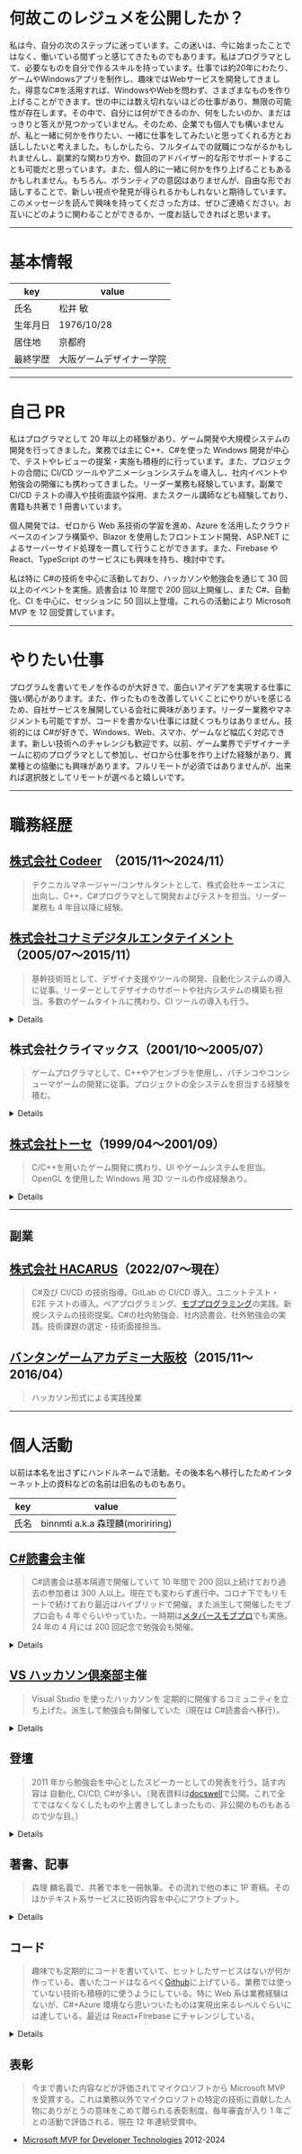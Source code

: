 # 何故このレジュメを公開したか？

私は今、自分の次のステップに迷っています。この迷いは、今に始まったことではなく、働いている間ずっと感じてきたものでもあります。私はプログラマとして、必要なものを自分で作るスキルを持っています。仕事では約20年にわたり、ゲームやWindowsアプリを制作し、趣味ではWebサービスを開発してきました。得意なC#を活用すれば、WindowsやWebを問わず、さまざまなものを作り上げることができます。世の中には数え切れないほどの仕事があり、無限の可能性が存在します。その中で、自分には何ができるのか、何をしたいのか、まだはっきりと答えが見つかっていません。そのため、企業でも個人でも構いませんが、私と一緒に何かを作りたい、一緒に仕事をしてみたいと思ってくれる方とお話ししたいと考えました。もしかしたら、フルタイムでの就職につながるかもしれませんし、副業的な関わり方や、数回のアドバイザー的な形でサポートすることも可能だと思っています。また、個人的に一緒に何かを作り上げることもあるかもしれません。もちろん、ボランティアの意図はありませんが、自由な形でお話しすることで、新しい視点や発見が得られるかもしれないと期待しています。このメッセージを読んで興味を持ってくださった方は、ぜひご連絡ください。お互いにどのように関わることができるか、一度お話しできればと思います。

---

# 基本情報

| key      | value                    |
| -------- | ------------------------ |
| 氏名     | 松井 敏                  |
| 生年月日 | 1976/10/28               |
| 居住地   | 京都府                   |
| 最終学歴 | 大阪ゲームデザイナー学院 |

---

# 自己 PR

私はプログラマとして 20 年以上の経験があり、ゲーム開発や大規模システムの開発を行ってきました。業務では主に C++、C#を使った Windows 開発が中心で、テストやレビューの提案・実施も積極的に行っています。また、プロジェクトの合間に CI/CD ツールやアニメーションシステムを導入し、社内イベントや勉強会の開催にも携わってきました。リーダー業務も経験しています。副業で CI/CD テストの導入や技術面談や採用、またスクール講師なども経験しており、書籍も共著で 1 冊書いています。

個人開発では、ゼロから Web 系技術の学習を進め、Azure を活用したクラウドベースのインフラ構築や、Blazor を使用したフロントエンド開発、ASP.NET によるサーバーサイド処理を一貫して行うことができます。また、Firebase や React、TypeScript のサービスにも興味を持ち、検討中です。

私は特に C#の技術を中心に活動しており、ハッカソンや勉強会を通じて 30 回以上のイベントを実施。読書会は 10 年間で 200 回以上開催し、また C#、自動化、CI を中心に、セッションに 50 回以上登壇。これらの活動により Microsoft MVP を 12 回受賞しています。

---

# やりたい仕事

プログラムを書いてモノを作るのが大好きで、面白いアイデアを実現する仕事に強い関心があります。また、作ったものを改善していくことにやりがいを感じるため、自社サービスを展開している会社に興味があります。リーダー業務やマネジメントも可能ですが、コードを書かない仕事には就くつもりはありません。技術的には C#が好きで、Windows、Web、スマホ、ゲームなど幅広く対応できます。新しい技術へのチャレンジも歓迎です。以前、ゲーム業界でデザイナーチームに初のプログラマとして参加し、ゼロから仕事を作り上げた経験があり、異業種との協働にも興味があります。フルリモートが必須ではありませんが、出来れば選択肢としてリモートが選べると嬉しいです。

---

# 職務経歴

## [株式会社 Codeer](https://www.codeer.co.jp/)　（2015/11〜2024/11）

> テクニカルマネージャー/コンサルタントとして、株式会社キーエンスに出向し、C++、C#プログラマとして開発およびテストを担当。リーダー業務も 4 年目以降に経験。

## [株式会社コナミデジタルエンタテイメント](https://www.konami.com/games/corporate/ja/)（2005/07〜2015/11）

> 基幹技術班として、デザイナ支援やツールの開発、自動化システムの導入に従事。リーダーとしてデザイナのサポートや社内システムの構築も担当。多数のゲームタイトルに携わり、CI ツールの導入も行う。

<details>

- [実況パワフルプロ野球](https://www.konami.com/pawa/app/) (スマートフォン)
- パワフルプロ野球 ～毎日がクライマックス!!～ (スマートフォン)
- ドリームスタリオン(モバイル)
- [ワールドサッカーコレクション](https://www.konami.com/games/jp/ja/products/sns_wscs/)(モバイル)
- [実況パワフルプロ野球 2016](https://www.konami.com/pawa/2016/)(PS4,PS3,PSVITA)
- 実況パワフルプロ野球 2014(PS3,PSVITA)
- 実況パワフルプロ野球 2013(PS3,PSVITA,PSP)
- 実況パワフルプロ野球 2012 決定版(PS3,PSVITA,PSP)
- 実況パワフルプロ野球 2012(PS3,PSVITA,PSP)
- 実況パワフルプロ野球 2011 決定版(PS3,PSP)
- 実況パワフルプロ野球 2011(PS3,PSP)
- [プロ野球スピリッツ 2015](https://www.konamistyle.jp/products/detail.php?product_id=73039)(PS3,PSVITA)
- プロ野球スピリッツ 2014(PS3,PSVITA,PSP)
- プロ野球スピリッツ 2013(PS3,PSVITA,PSP)
- プロ野球スピリッツ 2012(PS3,PSVITA,PSP)
- プロ野球スピリッツ 2011(PS3,3DS,PSP)
- プロ野球スピリッツ 2010(PS2,PS3,PSP)
- MLB ボブルヘッド!(PS3)
- プロ野球スピリッツ 2010(PSP)
- 実況パワフルメジャーリーグ 2009(PS2,Wii)
- 実況パワフルメジャーリーグ 3, MLB POWER PROS2(PS2,Wii)
- 実況パワフルメジャーリーグ 2, MLB POWER PROS(PS2,Wii)
- 実況パワフルメジャーリーグ(PS2,ゲームキューブ)

</details>

## 株式会社クライマックス（2001/10〜2005/07）

> ゲームプログラマとして、C++やアセンブラを使用し、パチンコやコンシューマゲームの開発に従事。プロジェクトの全システムを担当する経験を積む。

<details>

- CR フィーバーパワフルゼロ（パチンコ）
- 陰陽大戦記 (PS2)
- I Love Baseball (PS2)
- CR 二天一流 (パチンコ)
- CR すっちー物語（パチンコ）

</details>

## [株式会社トーセ](https://www.tose.co.jp/)（1999/04〜2001/09）

> C/C++を用いたゲーム開発に携わり、UI やゲームシステムを担当。OpenGL を使用した Windows 用 3D ツールの作成経験あり。

<details>

- 川のぬし釣り～不思議の森から～(GB アドバンス)
- 優駿ラプソティ (GB アドバンス)
- がんばれ！ニッポン！オリンピック 2000 (ドリームキャスト)
- 実況パワフルプロ野球(ドリームキャスト)
- ドラゴンクエストモンスターズ（PS）
- テーマアクアリウム（Windows）
</details>

---

## 副業

## [株式会社 HACARUS](https://hacarus.com/ja/)（2022/07〜現在）

> C#及び CI/CD の技術指導。GitLab の CI/CD 導入。ユニットテスト・E2E テストの導入。ペアプログラミング、[モブプログラミング](https://www.wantedly.com/companies/hacarus/post_articles/490952)の実践。新規システムの技術提案。C#の社内勉強会、社内読書会、社外勉強会の実践。技術課題の選定・技術面接担当。

## [バンタンゲームアカデミー大阪校](https://www.vantan-game.com/)（2015/11〜2016/04）

> ハッカソン形式による実践授業

---

# 個人活動

以前は本名を出さずにハンドルネームで活動。その後本名へ移行したためインターネット上の資料などの名前は旧名のものもあり。

| key  | value                            |
| ---- | -------------------------------- |
| 氏名 | binnmti a.k.a 森理麟(moririring) |

## [C#読書会](https://cs-reading.connpass.com/)主催

> C#読書会は基本隔週で開催していて 10 年間で 200 回以上続けており過去の参加者は 300 人以上。現在でも変わらず進行中。コロナ下でもリモートで続けており最近はハイブリッドで開催。また派生して開催したモブプロ会も 4 年ぐらいやっていた。一時期は[メタバースモブプロ](https://note.com/binnmti/n/n60e5524c887d)でも実施。24 年の 4 月には 200 回記念で勉強会も開催。

<details>

| タイトル                                                                                                 | 期間               | 回数     |
| -------------------------------------------------------------------------------------------------------- | ------------------ | -------- |
| [DI の原理・原則とパターン](https://cs-reading.connpass.com/event/324373/)                               | 2024/07 ～ 現在    | 全 - 回  |
| [C#ベクトルプログラミング入門](https://cs-reading.connpass.com/event/305230/)                            | 2024/01 ～ 2024/06 | 全 11 回 |
| [C#パフォーマンス勉強会(C#読書会 200 回記念)](https://cs-reading.connpass.com/event/309714/)             | 2024/04/27         | 約 60 人 |
| [モブプログラミング会](https://cs-reading.connpass.com/event/239339/)                                    | 2022/02 ～ 2024/03 | 全 46 回 |
| [WEB ドキュメント C# 11 の新機能](https://cs-reading.connpass.com/event/288128/)                         | 2023/07 ～ 2023/10 | 全 5 回  |
| [WEB ドキュメント C# 10 の新機能](https://cs-reading.connpass.com/event/280992/)                         | 2023/04 ～ 2023/06 | 全 5 回  |
| [WEB ドキュメント C# 9.0 の新機能](https://cs-reading.connpass.com/event/271814/)                        | 2023/01 ～ 2023/04 | 全 7 回  |
| [WEB ドキュメント C# 8.0 の新機能](https://cs-reading.connpass.com/event/256658/)                        | 2022/08 ～ 2022/11 | 全 8 回  |
| [マンガ読んだ！！ペアプロ](https://manga-yonda.connpass.com/event/192743/)                               | 2020/09 ～ 2021/07 | 全 20 回 |
| [C#によるマルチコアのための非同期/並列処理プログラミング](https://cs-reading.connpass.com/event/225326/) | 2021/09 ～ 2022/07 | 全 20 回 |
| [Effective C# 6.0/7.0](https://cs-reading.connpass.com/event/186596/)                                    | 2020/09 ～ 2021/09 | 全 26 回 |
| [.NET のエンタープライズアプリケーションアーキテクチャ](https://cs-reading.connpass.com/event/89435/)    | 2018/06 ～ 2020/08 | 全 48 回 |
| [.NET のクラスライブラリ設計](https://cs-reading.connpass.com/event/55643/)                              | 2017/05 ～ 2018/05 | 全 24 回 |
| [C#ショートコードプログラミング](https://cs-reading.connpass.com/event/37330/)                           | 2016/08 ～ 2017/04 | 全 14 回 |
| [C#実践開発手法](https://cs-reading.doorkeeper.jp/events/27896)                                          | 2015/07 ～ 2016/06 | 全 19 回 |
| [EffectiveC#4.0](https://cs-reading.doorkeeper.jp/events/15303)                                          | 2014/10 ～ 2015/06 | 全 16 回 |

</details>

## [VS ハッカソン倶楽部](https://vshtc.doorkeeper.jp/)主催

> Visual Studio を使ったハッカソンを 定期的に開催するコミュニティを立ち上げた。派生して勉強会も開催していた（現在は C#読書会へ移行）。

<details>

| タイトル                                                                                                           | 期間       | 参加人数 |
| ------------------------------------------------------------------------------------------------------------------ | ---------- | -------- |
| [Osaka ComCamp 2016 powered by MVPs](https://connpass.com/event/24027/)                                            | 2016/02/20 | 約 90 人 |
| [Windows アプリテスト自動化勉強会 -Friendly ハンズオン（基本編 その 2）](https://vshtc.doorkeeper.jp/events/32528) | 2015/10/30 | 約 20 人 |
| [Windows アプリテスト自動化勉強会 -Friendly ハンズオン（基本編）](https://vshtc.doorkeeper.jp/events/30737)        | 2015/09/24 | 約 26 人 |
| [CI 勉強会](https://vshtc.doorkeeper.jp/events/26853)                                                              | 2015/07/11 | 約 28 人 |
| [機械学習(Azure Machine Learning)初心者向けハンズオン勉強会](https://vshtc.doorkeeper.jp/events/24976)             | 2015/06/12 | 約 43 人 |
| [++C++と C#++について駄弁る会](https://vshtc.doorkeeper.jp/events/23208)                                           | 2015/05/02 | 約 23 人 |
| [ASP.NET 初心者向け勉強会](https://vshtc.doorkeeper.jp/events/22638)                                               | 2015/04/11 | 約 31 人 |
| [UnrealEngine 初心者向けハンズオン勉強会](https://vshtc.doorkeeper.jp/events/19810)                                | 2015/02/14 | 約 29 人 |
| [TypeScript 勉強会](https://vshtc.doorkeeper.jp/events/11407)                                                      | 2014/06/14 | 約 54 人 |
| [今日から始める Git & GitHub 入門（リバイバル+α）](https://vshtc.doorkeeper.jp/events/11099)                       | 2014/05/11 | 約 27 人 |
| [非同期勉強会](https://vshtc.doorkeeper.jp/events/10442)                                                           | 2014/05/31 | 約 68 人 |
| [2D ゲームハッカソン 2Days](https://vshtc.doorkeeper.jp/events/9487)                                               | 2014/04/19 | 約 40 人 |
| [今日から始める Git & GitHub 入門](https://vshtc.doorkeeper.jp/events/10274)                                       | 2014/04/16 | 約 30 人 |
| 2D ゲームハッカソン 2Days(アイデアソン)                                                                            | 2014/04/12 | 約 40 人 |
| [第 3 回 LINQ 勉強会](https://vshtc.doorkeeper.jp/events/6781)                                                     | 2013/12/14 | 約 35 人 |
| [C#の素晴らしさを語る会](https://vshtc.doorkeeper.jp/events/5897)                                                  | 2013/10/12 | 約 36 人 |
| [第 2 回 LINQ 勉強会](https://vshtc.doorkeeper.jp/events/5495)                                                     | 2013/08/24 | 約 12 人 |
| .NET Micro Framework ハッカソン                                                                                    | 2013/07/27 | 約 16 人 |
| [.NET Micro Framework ハッカソン事前勉強会 B-Side](https://vshtc.doorkeeper.jp/events/4606)                        | 2013/07/26 | 約 12 人 |
| [.NET Micro Framework ハッカソン事前勉強会 A-Side](https://vshtc.doorkeeper.jp/events/4543)                        | 2013/07/19 | 約 13 人 |
| TypeScript ハッカソン 2Days ハッカソン                                                                             | 2013/04/27 | 約 14 人 |
| TypeScript ハッカソン 2Days アイデアソン                                                                           | 2013/04/20 | 約 14 人 |
| Visual Studio 勉強会                                                                                               | 2013/03/09 | 約 42 人 |
| TDDBC 大阪 for C#                                                                                                  | 2013/01/18 | 約 22 人 |
| Unity ハッカソン 2Days(ハッカソン)                                                                                 | 2012/10/20 | 約 40 人 |
| Unity ハッカソン 2Days(アイデアソン)                                                                               | 2012/10/13 | 約 40 人 |
| Visual Studio ハッカソン（ゆるめ）                                                                                 | 2012/08/18 | 約 20 人 |
| MetroStyle 2Days(ハッカソン)                                                                                       | 2012/07/21 | 約 30 人 |
| MetroStyle 2Days(アイデアソン)                                                                                     | 2012/07/14 | 約 25 人 |
| Visual Studio ハッカソン（ゆるめ）                                                                                 | 2012/04/28 | 約 20 人 |

</details>

## 登壇

> 2011 年から勉強会を中心としたスピーカーとしての発表を行う。話す内容は 自動化, CI/CD, C#が多い。（発表資料は[docswell](https://www.docswell.com/user/binnmti)で公開。これで全てではなくなくしたものや上書きしてしまったもの、非公開のものもあるので少な目。）

<details>

| 勉強会                                                                                                               | 日付       | タイトル                                                                                                                                   |
| -------------------------------------------------------------------------------------------------------------------- | ---------- | ------------------------------------------------------------------------------------------------------------------------------------------ |
| [AI 時代のソフトウェアエンジニアリングと教育](https://gdgkwansai.connpass.com/event/327195/)                         | 2024/09/21 | 教育と AI を語るハンズオン：プロンプトソン × モブプログラミング × ブレイクアウトルームディスカッション                                     |
| [C#パフォーマンス勉強会](https://cs-reading.connpass.com/event/309714/)                                              | 2024/04/27 | ベクトルプログラミングと unsafe                                                                                                            |
| [IT エンジニア交流会 in Kyoto](https://mit.connpass.com/event/297879/)                                               | 2023/11/13 | 個人開発者は電子兎の夢を見るか？～ルンバを買うと床にモノを置かなくなる～(LT)                                                               |
| Alpha+ Project Boot Camp                                                                                             | 2023/09/09 | モブプロミング                                                                                                                             |
| Alpha+ Project Boot Camp                                                                                             | 2023/08/19 | CI/CD について                                                                                                                             |
| [勉強法の勉強会](https://yumemi.connpass.com/event/281721/)                                                          | 2023/05/15 | 技術書を集中して読むために新たに始めた方法が自分にクリティカルヒットした話                                                                 |
| [Developers Summit 2020 KANSAI](https://event.shoeisha.jp/devsumi/20200827)                                          | 2020/08/27 | C#読書会の紹介(LT)                                                                                                                         |
| [Mix Leap 2 周年記念！！第 2 回制作物天下一武道会](https://lycorp-osaka-jp.connpass.com/event/147719/)               | 2019/10/31 | マンガ読んだ！！LT                                                                                                                         |
| [Developers Summit 2019 KANSAI](https://event.shoeisha.jp/devsumi/20190927)                                          | 2019/09/27 | C#読書会の紹介(LT)                                                                                                                         |
| [meetup app osaka@3](https://meetupapp.connpass.com/event/112659/)                                                   | 2019/06/22 | Blazor と踊ろう                                                                                                                            |
| [Visual Studio 2019 Launch at Kansai](https://meetupapp.connpass.com/event/112659/)                                  | 2018/12/22 | Blazor+Identity                                                                                                                            |
| [.NET Conf 関西 2018](https://connpass.com/event/97856/)                                                             | 2018/10/06 | Bye-bye ASP.NET MVC, Hello ASP.NET SPA!                                                                                                    |
| [デブサミ関西 2018](https://event.shoeisha.jp/devsumi/20180928/)                                                     | 2018/09/28 | C#読書会の紹介(LT)                                                                                                                         |
| [Global Azure Bootcamp 2018@Kansai](https://connpass.com/event/82263/)                                               | 2018/04/21 | How to make WebSite by Azure                                                                                                               |
| [第 6 回 PowerShell 勉強会](https://jpposh.doorkeeper.jp/events/38591/)                                              | 2016/04/09 | クライアントで PowerShell を使ってみて                                                                                                     |
| [ゲーム開発環境勉強会＠関西＃３](https://game-des-kansai.doorkeeper.jp/events/34267/)                                | 2015/12/13 | CI と CD                                                                                                                                   |
| [Developers Summit 2015 KANSAI](https://event.shoeisha.jp/devsumi/20150904/)                                         | 2015/09/04 | VS ハッカソン倶楽部の紹介(LT)                                                                                                              |
| [CEDEC 2015](https://cedec.cesa.or.jp/2015/session/PRD/5794.html)                                                    | 2015/08/28 | インハウス継続的インテグレーションツールによるゲーム運用全般の自動化について                                                               |
| [CEDEC 2015](https://cedec.cesa.or.jp/2015/session/VA/5847.html)                                                     | 2015/08/28 | プロ野球スピリッツ 2015 の 3D フォトスキャン活用事例 ～我々は如何にして 500 名以上もの野球選手のリアリスティックな顔モデルを作成したか～て |
| [CI 勉強会](https://vshtc.doorkeeper.jp/events/26853)                                                                | 2015/07/11 | Windows で bat と PowerShell で CI！                                                                                                       |
| Ashiyan Automation Alliance 2015                                                                                     | 2015/06/27 | Game’s Continuous Delivery                                                                                                                 |
| [Unity クリエイターズ 「Unity5 3D ゲーム開発講座」出版記念勉強会](https://unitycreators.doorkeeper.jp/events/21735/) | 2015/03/14 | Unity でもう少し C#を書きたい人のための LINQ 入門                                                                                          |
| [Room metro #30 大阪](http://metrostyledev.net/index.php/event/20150228/)                                            | 2015/02/28 | 仮想化技術まとめ+Windows 周りで =自分的運用失敗談                                                                                          |
| [Windows での自動化について考える会](https://connpass.com/event/11779/)                                              | 2015/02/21 | Windows の自動化今昔先物語                                                                                                                 |
| [第 1 回 Hubot×ChatOps 勉強会](https://hubot-chatops.connpass.com/event/9370/)                                       | 2014/11/22 | CI × Log × Mail × Chat(LT)                                                                                                                 |
| [第 4 回 PowerShell 勉強会](https://jpposh.doorkeeper.jp/events/14261/)                                              | 2014/10/11 | PowerShell はじめました                                                                                                                    |
| [Room metro #26 大阪 & VS ハッカソン倶楽部 共催](http://metrostyledev.net/index.php/event/20140712/)                 | 2014/07/12 | あなたの気になるフレームワーク特集「Unity」                                                                                                |
| [Unity クリエイターズ 勉強会](https://unitycreators.doorkeeper.jp/events/12042/)                                     | 2014/06/21 | C#er が Unityer に Kikiter こと                                                                                                            |
| [TypeScript 勉強会](https://vshtc.doorkeeper.jp/events/11407)                                                        | 2014/06/14 | 30 分で分かる？TypeScript 入門                                                                                                             |
| [非同期勉強会](https://vshtc.doorkeeper.jp/events/10442/)                                                            | 2014/05/31 | C#の高速化入門                                                                                                                             |
| [わんくま同盟 名古屋勉強会 #31](http://www.wankuma.com/seminar/20140524nagoya31/)                                    | 2014/05/24 | Visual Studio デバッグ入門                                                                                                                 |
| [Room metro #24 大阪](http://metrostyledev.net/index.php/event/201405020/)                                           | 2014/05/20 | 今日から始める Unity 入門                                                                                                                  |
| [今日から始める Git & GitHub 入門](https://vshtc.doorkeeper.jp/events/11099/)                                        | 2014/05/11 | 今日から始める Git & GitHub 入門                                                                                                           |
| [C#の素晴らしさを語る会](https://vshtc.doorkeeper.jp/events/5897/)                                                   | 2013/10/12 | C#の素晴らしさ                                                                                                                             |
| [Developer Summit 2013 Kansai Action!](https://event.shoeisha.jp/devsumi/20130920/)                                  | 2013/9/20  | VS ハッカソン倶楽部の紹介(LT)                                                                                                              |
| [今日から始める自動化～自動化入門講座～](https://devlove-kansai.doorkeeper.jp/events/4500/)                          | 2013/7/18  | 今日から始める自動化入門                                                                                                                   |
| [わんくま同盟 大阪勉強会 #46](http://www.wankuma.com/seminar/20111203osaka46/)                                       | 2011/12/03 | C#アプリの高速化入門                                                                                                                       |

</details>

##

## 著書、記事

> 森理 麟名義で、共著で本を一冊執筆。その流れで他の本に 1P 寄稿。そのほかテキスト系サービスに技術内容を中心にアウトプット。

<details>

| 媒体                               | タイトル                                                                                                                                                                                                                                                                                                                                                                                                        |
| ---------------------------------- | --------------------------------------------------------------------------------------------------------------------------------------------------------------------------------------------------------------------------------------------------------------------------------------------------------------------------------------------------------------------------------------------------------------- |
| 書籍                               | [Unity5 3D ゲーム開発講座: ユニティちゃんで作る本格アクションゲーム](https://www.amazon.co.jp/Unity5-3D%E3%82%B2%E3%83%BC%E3%83%A0%E9%96%8B%E7%99%BA%E8%AC%9B%E5%BA%A7-%E3%83%A6%E3%83%8B%E3%83%86%E3%82%A3%E3%81%A1%E3%82%83%E3%82%93%E3%81%A7%E4%BD%9C%E3%82%8B%E6%9C%AC%E6%A0%BC%E3%82%A2%E3%82%AF%E3%82%B7%E3%83%A7%E3%83%B3%E3%82%B2%E3%83%BC%E3%83%A0-Smart-Developer/dp/4798138223/):共著で C#部分の担当 |
| 書籍                               | [ゲームクリエイターの仕事](https://www.amazon.co.jp/%E3%82%B2%E3%83%BC%E3%83%A0%E3%82%AF%E3%83%AA%E3%82%A8%E3%82%A4%E3%82%BF%E3%83%BC%E3%81%AE%E4%BB%95%E4%BA%8B-%E3%82%A4%E3%83%9E%E3%83%89%E3%82%AD%E3%81%AE%E3%82%B2%E3%83%BC%E3%83%A0%E5%88%B6%E4%BD%9C%E7%8F%BE%E5%A0%B4%E3%82%92%E5%A4%A7%E8%A7%A3%E5%89%96-%E8%9B%AD%E7%94%B0-%E5%81%A5%E5%8F%B8/dp/4798144371/):1P 寄稿                                 |
| [Qiita](https://qiita.com/binnmti) | [10 万冊近いマンガのタイトルから巻数を取得する関数、巻数関数を作ったら思ったよりかなり大変だった話](https://qiita.com/binnmti/items/84d48766f5068ec8d06b)                                                                                                                                                                                                                                                       |
| [Zenn](https://zenn.dev/binnmti)   | [特に個人開発者向け！CodeRabbit(自動レビューツール)を使えばコードの健康まで得られることに気づいた話](https://zenn.dev/binnmti/articles/7e3690ebe80951/)                                                                                                                                                                                                                                                         |
| [note](https://note.com/binnmti/)  | [技術書を集中して読むために新たに始めた方法が自分にクリティカルヒットした](https://note.com/binnmti/n/n3e15323052ab)                                                                                                                                                                                                                                                                                            |

-
- </details>

## コード

> 趣味でも定期的にコードを書いていて、ヒットしたサービスはないが何か作っている。書いたコードはなるべく[Github](https://github.com/binnmti/)に上げている。業務では使っていない技術も積極的に使うようにしている。特に Web 系は業務経験はないが、C#+Azure 環境なら思いついたものは実現出来るレベルぐらいには達している。最近は React+Firebase にチャレンジしている。

<details>

| 名前                                                                            | 技術                                                     |
| ------------------------------------------------------------------------------- | -------------------------------------------------------- |
| [1PagerMaker](https://github.com/Greek-Academy/one-pager-maker)                 | TypeScript,React,Firebase                                |
| [AzureFunctionsDiscordBot](https://github.com/binnmti/AzureFunctionsDiscordBot) | C#,Azure Functions, Azure Open AI                        |
| [CryptoCalc](https://github.com/binnmti/CryptoCalc)                             | C#,Blazor,Azure(App Service,SQL Database)                |
| 非公開 Web サービス                                                             | C#,ASP.NET MVC,Azure(App Service,SQL Database, Face API) |
| [マンガ読んだ！！](https://github.com/binnmti/MangaYonda)                       | C#,Blazor,Azure(App Service,SQL Database,Azure Vision)   |
| [VagrantWin](https://github.com/moririring/VagrantWin)                          | C#,WinForm                                               |
| [HashifyWin](https://code.google.com/archive/p/hashifywin/)                     | C#,WinForm                                               |
| [クッキーツイート](https://code.google.com/archive/p/not-yet-tweet-read/)       | C#,WinForm                                               |

</details>

## 表彰

> 今まで書いた内容などが評価されてマイクロソフトから Microsoft MVP を受賞する。これは業務以外でマイクロソフトの特定の技術に貢献した人物にありがとうの意味をこめて贈られる表彰制度。毎年審査が入り 1 年ごとの活動で評価される。現在 12 年連続受賞中。

- [Microsoft MVP for Developer Technologies](https://mvp.microsoft.com/ja-JP/MVP/profile/f8610ff3-3c9a-e411-93f2-9cb65495d3c4) 2012-2024
